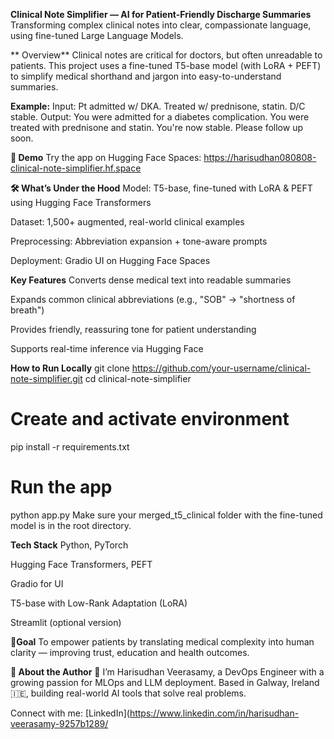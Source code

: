 **Clinical Note Simplifier — AI for Patient-Friendly Discharge Summaries**
Transforming complex clinical notes into clear, compassionate language, using fine-tuned Large Language Models.

** Overview**
Clinical notes are critical for doctors, but often unreadable to patients. This project uses a fine-tuned T5-base model (with LoRA + PEFT) to simplify medical shorthand and jargon into easy-to-understand summaries.

**Example:**
Input: Pt admitted w/ DKA. Treated w/ prednisone, statin. D/C stable.
Output: You were admitted for a diabetes complication. You were treated with prednisone and statin. You're now stable. Please follow up soon.

**🚀 Demo**
Try the app on Hugging Face Spaces: https://harisudhan080808-clinical-note-simplifier.hf.space

**🛠️ What’s Under the Hood**
Model: T5-base, fine-tuned with LoRA & PEFT using Hugging Face Transformers

Dataset: 1,500+ augmented, real-world clinical examples

Preprocessing: Abbreviation expansion + tone-aware prompts

Deployment: Gradio UI on Hugging Face Spaces

**Key Features**
Converts dense medical text into readable summaries

Expands common clinical abbreviations (e.g., "SOB" → "shortness of breath")

Provides friendly, reassuring tone for patient understanding

Supports real-time inference via Hugging Face

**How to Run Locally**
git clone https://github.com/your-username/clinical-note-simplifier.git
cd clinical-note-simplifier

# Create and activate environment
pip install -r requirements.txt

# Run the app
python app.py
Make sure your merged_t5_clinical folder with the fine-tuned model is in the root directory.

**Tech Stack**
Python, PyTorch

Hugging Face Transformers, PEFT

Gradio for UI

T5-base with Low-Rank Adaptation (LoRA)

Streamlit (optional version)

**🎯Goal**
To empower patients by translating medical complexity into human clarity — improving trust, education and health outcomes.

**📍 About the Author**
👋 I’m Harisudhan Veerasamy, a DevOps Engineer with a growing passion for MLOps and LLM deployment. Based in Galway, Ireland 🇮🇪, building real-world AI tools that solve real problems.

Connect with me: [LinkedIn](https://www.linkedin.com/in/harisudhan-veerasamy-9257b1289/
